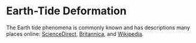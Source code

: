 # Earth-Tide Deformation

The Earth tide phenomena is commonly known and has descriptions many places online: [ScienceDirect](https://www.sciencedirect.com/science/article/pii/S042298940871153X), [Britannica](https://www.britannica.com/science/Earth-tide), and [Wikipedia](https://en.wikipedia.org/wiki/Earth_tide).
